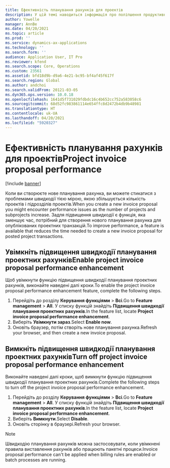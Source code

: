 ```yaml
---
title: Ефективність планування рахунків для проектів
description: У цій темі наводиться інформація про поліпшення продуктивності планування проектних рахунків.
author: Yowelle
manager: AnnBe
ms.date: 04/20/2021
ms.topic: article
ms.prod: ''
ms.service: dynamics-ax-applications
ms.technology: ''
ms.search.form: ''
audience: Application User, IT Pro
ms.reviewer: kfend
ms.search.scope: Core, Operations
ms.custom: 23561
ms.assetid: bfd18d9b-d9a6-4e21-bc95-bf4af45f617f
ms.search.region: Global
ms.author: andchoi
ms.search.validFrom: 20121-03-05
ms.dyn365.ops.version: 10.0.18
ms.openlocfilehash: 1641d5f731029fdbdc16c4b652cc752a583058c6
ms.sourcegitcommit: 68d52fc983861114e654ffc8d2472b4db9b48981
ms.translationtype: HT
ms.contentlocale: uk-UA
ms.lasthandoff: 04/20/2021
ms.locfileid: "5920327"
---
```

# <a name="project-invoice-proposal-performance"></a><span data-ttu-id="e37ff-103">Ефективність планування рахунків для проектів</span><span class="sxs-lookup"><span data-stu-id="e37ff-103">Project invoice proposal performance</span></span>

[!include [banner](../includes/banner.md)]

<span data-ttu-id="e37ff-104">Коли ви створюєте нове планування рахунка, ви можете стикатися з проблемами швидкодії тією мірою, якою збільшується кількість проектів і підрозділів проектів.</span><span class="sxs-lookup"><span data-stu-id="e37ff-104">When you create a new invoice proposal you might encounter performance issues as the number of projects and subprojects increase.</span></span> <span data-ttu-id="e37ff-105">Задля підвищення швидкодії є функція, яка зменшує час, потрібний для створення нового планування рахунка для опублікованих проектних транзакцій.</span><span class="sxs-lookup"><span data-stu-id="e37ff-105">To improve performance, a feature is available that reduces the time needed to create a new invoice proposal for posted project transactions.</span></span>

## <a name="enable-project-invoice-proposal-performance-enhancement"></a><span data-ttu-id="e37ff-106">Увімкніть підвищення швидкодії планування проектних рахунків</span><span class="sxs-lookup"><span data-stu-id="e37ff-106">Enable project invoice proposal performance enhancement</span></span>
<span data-ttu-id="e37ff-107">Щоб увімкнути функцію підвищення швидкодії планування проектних рахунків, виконайте наведені далі кроки.</span><span class="sxs-lookup"><span data-stu-id="e37ff-107">To enable the project invoice proposal performance enhancement feature, complete the following steps.</span></span>

1.  <span data-ttu-id="e37ff-108">Перейдіть до розділу **Керування функціями** > **Всі**.</span><span class="sxs-lookup"><span data-stu-id="e37ff-108">Go to **Feature management** > **All**.</span></span> <span data-ttu-id="e37ff-109">У списку функцій знайдіть **Підвищення швидкодії планування проектних рахунків**.</span><span class="sxs-lookup"><span data-stu-id="e37ff-109">In the feature list, locate **Project invoice proposal performance enhancement**.</span></span>
2.  <span data-ttu-id="e37ff-110">Виберіть **Увімкнути зараз**.</span><span class="sxs-lookup"><span data-stu-id="e37ff-110">Select **Enable now**.</span></span>
3.  <span data-ttu-id="e37ff-111">Оновіть браузер, потім створіть нове планування рахунка.</span><span class="sxs-lookup"><span data-stu-id="e37ff-111">Refresh your browser, and then create a new invoice proposal.</span></span>

## <a name="turn-off-project-invoice-proposal-performance-enhancement"></a><span data-ttu-id="e37ff-112">Вимкніть підвищення швидкодії планування проектних рахунків</span><span class="sxs-lookup"><span data-stu-id="e37ff-112">Turn off project invoice proposal performance enhancement</span></span>
<span data-ttu-id="e37ff-113">Виконайте наведені далі кроки, щоб вимкнути функцію підвищення швидкодії планування проектних рахунків.</span><span class="sxs-lookup"><span data-stu-id="e37ff-113">Complete the following steps to turn off the project invoice proposal performance enhancement.</span></span>

1.  <span data-ttu-id="e37ff-114">Перейдіть до розділу **Керування функціями** > **Всі**.</span><span class="sxs-lookup"><span data-stu-id="e37ff-114">Go to **Feature management** > **All**.</span></span> <span data-ttu-id="e37ff-115">У списку функцій знайдіть **Підвищення швидкодії планування проектних рахунків**.</span><span class="sxs-lookup"><span data-stu-id="e37ff-115">In the feature list, locate **Project invoice proposal performance enhancement**.</span></span>
2.  <span data-ttu-id="e37ff-116">Виберіть **Вимкнути**.</span><span class="sxs-lookup"><span data-stu-id="e37ff-116">Select **Disable**.</span></span>
3.  <span data-ttu-id="e37ff-117">Оновіть сторінку в браузері.</span><span class="sxs-lookup"><span data-stu-id="e37ff-117">Refresh your browser.</span></span>

> [!NOTE]
> <span data-ttu-id="e37ff-118">Швидкодію планування рахунків можна застосовувати, коли увімкнені правила виставлення рахунків або працюють пакетні процеси.</span><span class="sxs-lookup"><span data-stu-id="e37ff-118">Invoice proposal performance can't be applied when billing rules are enabled or batch processes are running.</span></span>
